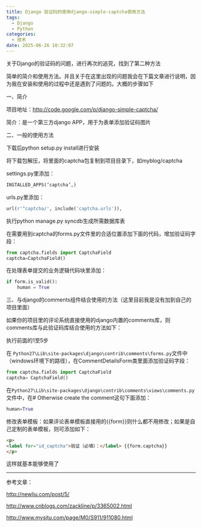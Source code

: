 ```yaml
---
title: Django 验证码的使用django-simple-captcha使用方法
tags:
  - Django
  - Python
categories:
  - 技术
date: 2025-06-26 10:32:07
---
```


关于Django的验证码的问题，进行再次的追究，找到了第二种方法

简单的简介和使用方法。并且关于在这里出现的问题我会在下篇文章进行说明，因为我在安装和使用的过程中还是遇到了问题的。大概的步骤如下

一、简介

项目地址：http://code.google.com/p/django-simple-captcha/

简介：是一个第三方django APP，用于为表单添加验证码图片

二、一般的使用方法

下载后python setup.py install进行安装

将下载包解压，将里面的captcha包复制到项目目录下，如myblog/captcha

settings.py里添加：

```python
INSTALLED_APPS(‘captcha’,)
```

urls.py里添加：

```python
url(r'^captcha/', include('captcha.urls')),
```

执行python manage.py syncdb生成所需数据库表

在需要用到captcha的forms.py文件里的合适位置添加下面的代码，增加验证码字段：

```python
from captcha.fields import CaptchaField
captcha=CaptchaField()
```

在处理表单提交的业务逻辑代码块里添加：

```python
if form.is_valid():
    human = True
```

三、与django的comments组件结合使用的方法（这里目前我是没有加到自己的项目里面）

如果你的项目里的评论系统直接使用的django内置的comments库，则comments库与此验证码库结合使用的方法如下：

执行前面的1至5步

在 `Python27\Lib\site-packages\django\contrib\comments\forms.py`文件中（windows环境下的路径），在CommentDetailsForm类里面添加验证码字段：

```python
from captcha.fields import CaptchaField
captcha= CaptchaField()
```

在`Python27\Lib\site-packages\django\contrib\comments\views\comments.py`文件中，在# Otherwise create the comment这句下面添加：

```python
human=True
```

修改表单模板：如果评论表单模板直接用的{{form}}则什么都不用修改；如果是自己定制的表单模板，则可添加如下：

```html
<p>
<label for="id_captcha">验证（必填）：</label> {{form.captcha}}
</p>
```

这样就基本能够使用了

---

参考文章：

http://newliu.com/post/5/

http://www.cnblogs.com/zackline/p/3365002.html

http://www.mysjtu.com/page/M0/S911/911080.html

